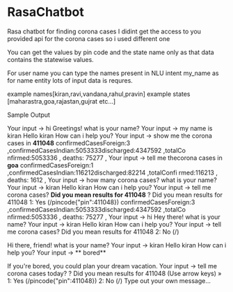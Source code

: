 # RasaChatbot
Rasa chatbot for finding corona cases 
I didint get the access to you provided api for the corona cases so i used different one

You can get the values by pin code and the state name only as that data contains the statewise values.

For user name you can type the names present in NLU intent my_name as for name entity lots of input data is requres.

example names[kiran,ravi,vandana,rahul,pravin]
example states [maharastra,goa,rajastan,gujrat etc...]


Sample Output

Your input ->  hi
Greetings!
what is your name?
Your input ->  my name is kiran
Hello kiran How can i help you?
Your input ->  show me the corona cases in **411048**
confirmedCasesForeign:3 ,confirmedCasesIndian:5053333discharged:4347592 ,totalCo
nfirmed:5053336 , deaths: 75277 ,
Your input ->  tell me thecorona cases in **goa**
confirmedCasesForeign:1 ,confirmedCasesIndian:116212discharged:82214 ,totalConfi
rmed:116213 , deaths: 1612 ,
Your input ->  how many corona cases?
what is your name?
Your input ->  kiran
Hello kiran How can i help you?
Your input ->  tell me corona cases?
**Did you mean results for  411048**
? Did you mean results for  411048 1: Yes (/pincode{"pin":411048})
confirmedCasesForeign:3 ,confirmedCasesIndian:5053333discharged:4347592 ,totalCo
nfirmed:5053336 , deaths: 75277 ,
Your input ->  hi
Hey there!
what is your name?
Your input ->  kiran
Hello kiran How can i help you?
Your input ->  tell me corona cases?
Did you mean results for  411048
 2: No (/<greet>)

Hi there, friend!
what is your name?
Your input ->  kiran
Hello kiran How can i help you?
Your input -> ** bored**

If you're bored, you could plan your dream vacation.
Your input ->  tell me corona cases today?
? Did you mean results for  411048 (Use arrow keys)
 » 1: Yes (/pincode{"pin":411048})
   2: No (/<greet>)
   Type out your own message...
